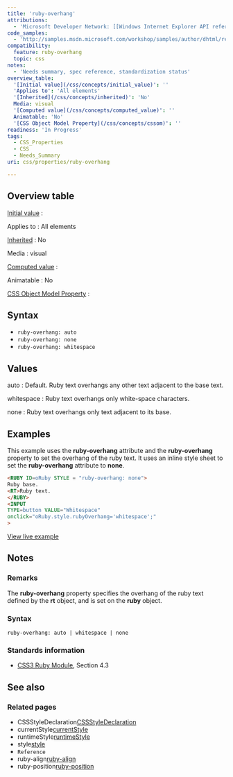 ```yaml
---
title: 'ruby-overhang'
attributions:
  - 'Microsoft Developer Network: [[Windows Internet Explorer API reference](http://msdn.microsoft.com/en-us/library/ie/hh828809%28v=vs.85%29.aspx) Article]'
code_samples:
  - 'http://samples.msdn.microsoft.com/workshop/samples/author/dhtml/refs/rubyoverhang.htm'
compatibility:
  feature: ruby-overhang
  topic: css
notes:
  - 'Needs summary, spec reference, standardization status'
overview_table:
  '[Initial value](/css/concepts/initial_value)': ''
  'Applies to': 'All elements'
  '[Inherited](/css/concepts/inherited)': 'No'
  Media: visual
  '[Computed value](/css/concepts/computed_value)': ''
  Animatable: 'No'
  '[CSS Object Model Property](/css/concepts/cssom)': ''
readiness: 'In Progress'
tags:
  - CSS_Properties
  - CSS
  - Needs_Summary
uri: css/properties/ruby-overhang

---
```

## Overview table

[Initial value](/css/concepts/initial_value)
:

Applies to
:   All elements

[Inherited](/css/concepts/inherited)
:   No

Media
:   visual

[Computed value](/css/concepts/computed_value)
:

Animatable
:   No

[CSS Object Model Property](/css/concepts/cssom)
:

## Syntax

-   `ruby-overhang: auto`
-   `ruby-overhang: none`
-   `ruby-overhang: whitespace`

## Values

auto
:   Default. Ruby text overhangs any other text adjacent to the base text.

whitespace
:   Ruby text overhangs only white-space characters.

none
:   Ruby text overhangs only text adjacent to its base.

## Examples

This example uses the **ruby-overhang** attribute and the **ruby-overhang** property to set the overhang of the ruby text. It uses an inline style sheet to set the **ruby-overhang** attribute to **none**.

``` html
<RUBY ID=oRuby STYLE = "ruby-overhang: none">
Ruby base.
<RT>Ruby text.
</RUBY>
<INPUT
TYPE=button VALUE="Whitespace"
onclick="oRuby.style.rubyOverhang='whitespace';"
>
```

[View live example](http://samples.msdn.microsoft.com/workshop/samples/author/dhtml/refs/rubyoverhang.htm)

## Notes

### Remarks

The **ruby-overhang** property specifies the overhang of the ruby text defined by the **rt** object, and is set on the **ruby** object.

### Syntax

`ruby-overhang: auto | whitespace | none`

### Standards information

-   [CSS3 Ruby Module](http://go.microsoft.com/fwlink/p/?linkid=203763), Section 4.3

## See also

### Related pages

-   CSSStyleDeclaration[CSSStyleDeclaration](/css/cssom/CSSStyleDeclaration/CSSStyleDeclaration)
-   currentStyle[currentStyle](/css/cssom/currentStyle)
-   runtimeStyle[runtimeStyle](/css/cssom/runtimeStyle)
-   style[style](/css/cssom/style)
-   `Reference`
-   ruby-align[ruby-align](/css/properties/ruby-align)
-   ruby-position[ruby-position](/css/properties/ruby-position)
